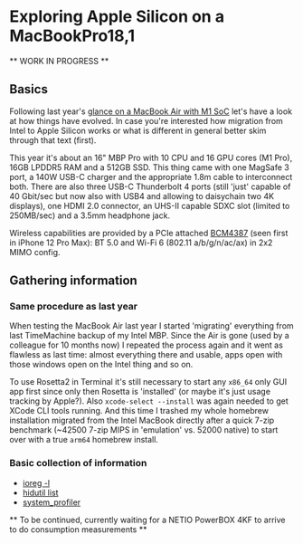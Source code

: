# Exploring Apple Silicon on a MacBookPro18,1

** WORK IN PROGRESS **

## Basics

Following last year's [glance on a MacBook Air with M1 SoC](https://github.com/ThomasKaiser/Knowledge/blob/master/articles/Exploring_Apple_Silicon_on_MacBookAir10.md) let's have a look at how things have evolved. In case you're interested how migration from Intel to Apple Silicon works or what is different in general better skim through that text (first).

This year it's about an 16" MBP Pro with 10 CPU and 16 GPU cores (M1 Pro), 16GB LPDDR5 RAM and a 512GB SSD. This thing came with one MagSafe 3 port, a 140W USB-C charger and the appropriate 1.8m cable to interconnect both. There are also three USB-C Thunderbolt 4 ports (still 'just' capable of 40 Gbit/sec but now also with USB4 and allowing to daisychain two 4K displays), one HDMI 2.0 connector, an UHS-II capable SDXC slot (limited to 250MB/sec) and a 3.5mm headphone jack.

Wireless capabilities are provided by a PCIe attached [BCM4387](https://www.techinsights.com/products/bfr-2012-802) (seen first in iPhone 12 Pro Max): BT 5.0 and Wi-Fi 6 (802.11 a/b/g/n/ac/ax) in 2x2 MIMO config.

## Gathering information

### Same procedure as last year

When testing the MacBook Air last year I started 'migrating' everything from last TimeMachine backup of my Intel MBP. Since the Air is gone (used by a colleague for 10 months now) I repeated the process again and it went as flawless as last time: almost everything there and usable, apps open with those windows open on the Intel thing and so on.

To use Rosetta2 in Terminal it's still necessary to start any `x86_64` only GUI app first since only then Rosetta is 'installed' (or maybe it's just usage tracking by Apple?). Also `xcode-select --install` was again needed to get XCode CLI tools running. And this time I trashed my whole homebrew installation migrated from the Intel MacBook directly after a quick 7-zip benchmark (~42500 7-zip MIPS in 'emulation' vs. 52000 native) to start over with a true `arm64` homebrew install.

### Basic collection of information

  * [ioreg -l](https://gist.github.com/ThomasKaiser/24a88bec8e6749bbc723cd6f6e78a3ab)
  * [hidutil list](http://ix.io/3CZh)
  * [system_profiler](http://ix.io/3CZg)

** To be continued, currently waiting for a NETIO PowerBOX 4KF to arrive to do consumption measurements **



